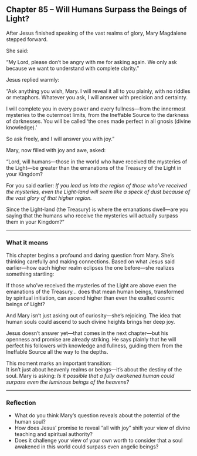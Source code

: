 ## Chapter 85 – Will Humans Surpass the Beings of Light?

After Jesus finished speaking of the vast realms of glory, Mary Magdalene stepped forward.

She said:

“My Lord, please don’t be angry with me for asking again. We only ask because we want to understand with complete clarity.”

Jesus replied warmly:

“Ask anything you wish, Mary. I will reveal it all to you plainly, with no riddles or metaphors. Whatever you ask, I will answer with precision and certainty.

I will complete you in every power and every fullness—from the innermost mysteries to the outermost limits, from the Ineffable Source to the darkness of darknesses. You will be called ‘the ones made perfect in all gnosis (divine knowledge).’

So ask freely, and I will answer you with joy.”

Mary, now filled with joy and awe, asked:

“Lord, will humans—those in the world who have received the mysteries of the Light—be greater than the emanations of the Treasury of the Light in your Kingdom?

For you said earlier: *If you lead us into the region of those who’ve received the mysteries, even the Light-land will seem like a speck of dust because of the vast glory of that higher region.*

Since the Light-land (the Treasury) is where the emanations dwell—are you saying that the humans who receive the mysteries will actually surpass them in your Kingdom?”

---

### What it means

This chapter begins a profound and daring question from Mary. She’s thinking carefully and making connections. Based on what Jesus said earlier—how each higher realm eclipses the one before—she realizes something startling:

If those who’ve received the mysteries of the Light are above even the emanations of the Treasury… does that mean human beings, transformed by spiritual initiation, can ascend higher than even the exalted cosmic beings of Light?

And Mary isn’t just asking out of curiosity—she’s rejoicing. The idea that human souls could ascend to such divine heights brings her deep joy.

Jesus doesn’t answer yet—that comes in the next chapter—but his openness and promise are already striking. He says plainly that he will perfect his followers with knowledge and fullness, guiding them from the Ineffable Source all the way to the depths.

This moment marks an important transition:  
It isn’t just about heavenly realms or beings—it’s about the destiny of the soul. Mary is asking: *Is it possible that a fully awakened human could surpass even the luminous beings of the heavens?*

---

### Reflection

* What do you think Mary’s question reveals about the potential of the human soul?
* How does Jesus’ promise to reveal “all with joy” shift your view of divine teaching and spiritual authority?
* Does it challenge your view of your own worth to consider that a soul awakened in this world could surpass even angelic beings?

